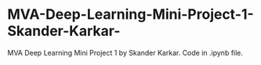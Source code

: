 # MVA-Deep-Learning-Mini-Project-1-Skander-Karkar-
MVA Deep Learning Mini Project 1 by Skander Karkar. Code in .ipynb file.
